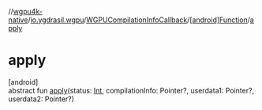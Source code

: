 //[wgpu4k-native](../../../../index.md)/[io.ygdrasil.wgpu](../../index.md)/[WGPUCompilationInfoCallback](../index.md)/[[android]Function](index.md)/[apply](apply.md)

# apply

[android]\
abstract fun [apply](apply.md)(status: [Int](https://kotlinlang.org/api/core/kotlin-stdlib/kotlin/-int/index.html), compilationInfo: Pointer?, userdata1: Pointer?, userdata2: Pointer?)